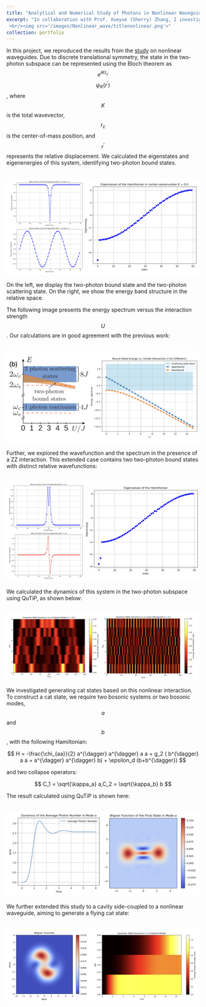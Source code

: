 ```yaml
---
title: "Analytical and Numerical Study of Photons in Nonlinear Waveguides"
excerpt: "In collaboration with Prof. Xueyue (Sherry) Zhang, I investigated nonlinear waveguides composed of nonlinear coupled cavity arrays. Inspired by previous work, I reproduced calculations of two-photon bound states. Further, I explored utilizing this nonlinear interaction to generate driven-dissipative cat states and investigated the formation of entangled cat states.
 <br/><img src='/images/Nonlinear_wave/titlenonlinear.png'>"
collection: portfolio
---
```

In this project, we reproduced the results from the [study](https://journals.aps.org/prl/abstract/10.1103/PhysRevLett.124.213601) on nonlinear waveguides. Due to discrete translational symmetry, the state in the two-photon subspace can be represented using the Bloch theorem as $$e^{i K r_c}$$ $$\psi_{K}(r^{\prime}) $$, where $$K$$ is the total wavevector, $$r_c$$ is the center-of-mass position, and $$r^{\prime}$$ represents the relative displacement. We calculated the eigenstates and eigenenergies of this system, identifying two-photon bound states.

<br/><img src='/images/Nonlinear_wave/wavefunction_inner.png'>

On the left, we display the two-photon bound state and the two-photon scattering state. On the right, we show the energy band structure in the relative space.

The following image presents the energy spectrum versus the interaction strength $$U$$. Our calculations are in good agreement with the previous work:

<br/><img src='/images/Nonlinear_wave/spectrum.png'>

Further, we explored the wavefunction and the spectrum in the presence of a ZZ interaction. This extended case contains two two-photon bound states with distinct relative wavefunctions:

<br/><img src='/images/Nonlinear_wave/ZZ_interaction.png'>

We calculated the dynamics of this system in the two-photon subspace using QuTiP, as shown below:

<br/><img src='/images/Nonlinear_wave/quantumwalk.png'>

We investigated generating cat states based on this nonlinear interaction. To construct a cat state, we require two bosonic systems or two bosonic modes, $$a$$ and $$b$$, with the following Hamiltonian:

$$
H = -\frac{\chi_{aa}}{2} a^{\dagger} a^{\dagger} a a + g_2 ( b^{\dagger} a a + a^{\dagger} a^{\dagger} b) + \epsilon_d (b+b^{\dagger})
$$

and two collapse operators:

$$
C_1 = \sqrt{\kappa_a} a,C_2 = \sqrt{\kappa_b} b
$$

The result calculated using QuTiP is shown here:

<br/><img src='/images/Nonlinear_wave/idealcat.png'>

We further extended this study to a cavity side-coupled to a nonlinear waveguide, aiming to generate a flying cat state:

<br/><img src='/images/Nonlinear_wave/flyingcat.png'>








